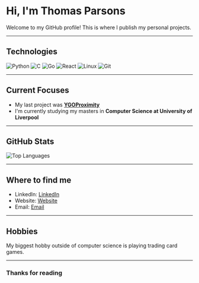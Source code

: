 # Hi, I'm Thomas Parsons

Welcome to my GitHub profile! This is where I publish my personal projects.

---

##  Technologies

![Python](https://img.shields.io/badge/-Python-3776AB?style=flat-square&logo=python&logoColor=white)
![C](https://img.shields.io/badge/-C-3776AB?style=flat-square&logo=c&logoColor=white)
![Go](https://img.shields.io/badge/-Go-4887BC?style=flat-square&logo=go&logoColor=white)
![React](https://img.shields.io/badge/-React-00ADD8?style=flat-square&logo=react&logoColor=white)
![Linux](https://img.shields.io/badge/Linux-FCC624?style=flat-square&logo=linux&logoColor=black)
![Git](https://img.shields.io/badge/-Git-F05032?style=flat-square&logo=git&logoColor=white)
<!-- Add or remove badges based on your skills -->

---

##  Current Focuses

- My last project was **[YGOProximity](https://ygoproximity.com/)**
- I'm currently studying my masters in **Computer Science at University of Liverpool**

---

##  GitHub Stats

![Top Languages](https://github-readme-stats.vercel.app/api/top-langs/?username=snippy4&layout=compact&theme=synthwave)

---

##  Where to find me

- LinkedIn: [LinkedIn](https://www.linkedin.com/in/thomas-parsons-6b6964225/)
- Website: [Website](https://thomascparsons.tech/)
- Email: [Email](mailto:thomascparsons@gmail.com)

---

##  Hobbies

My biggest hobby outside of computer science is playing trading card games.

---

### Thanks for reading
